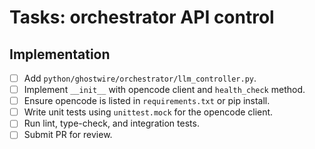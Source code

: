 # Tasks: orchestrator API control

## Implementation

- [ ] Add `python/ghostwire/orchestrator/llm_controller.py`.
- [ ] Implement `__init__` with opencode client and `health_check` method.
- [ ] Ensure opencode is listed in `requirements.txt` or pip install.
- [ ] Write unit tests using `unittest.mock` for the opencode client.
- [ ] Run lint, type-check, and integration tests.
- [ ] Submit PR for review.
